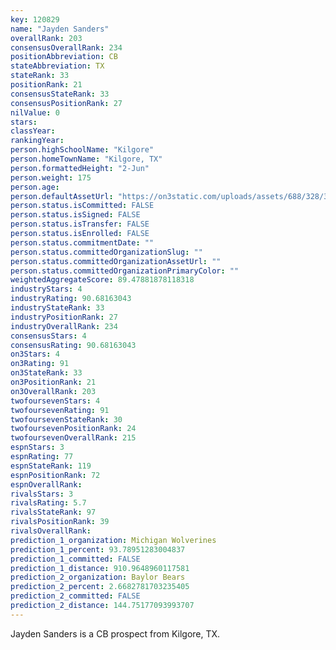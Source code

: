 ```yaml
---
key: 120829
name: "Jayden Sanders"
overallRank: 203
consensusOverallRank: 234
positionAbbreviation: CB
stateAbbreviation: TX
stateRank: 33
positionRank: 21
consensusStateRank: 33
consensusPositionRank: 27
nilValue: 0
stars: 
classYear: 
rankingYear: 
person.highSchoolName: "Kilgore"
person.homeTownName: "Kilgore, TX"
person.formattedHeight: "2-Jun"
person.weight: 175
person.age: 
person.defaultAssetUrl: "https://on3static.com/uploads/assets/688/328/328688.jpg"
person.status.isCommitted: FALSE
person.status.isSigned: FALSE
person.status.isTransfer: FALSE
person.status.isEnrolled: FALSE
person.status.commitmentDate: ""
person.status.committedOrganizationSlug: ""
person.status.committedOrganizationAssetUrl: ""
person.status.committedOrganizationPrimaryColor: ""
weightedAggregateScore: 89.47881878118318
industryStars: 4
industryRating: 90.68163043
industryStateRank: 33
industryPositionRank: 27
industryOverallRank: 234
consensusStars: 4
consensusRating: 90.68163043
on3Stars: 4
on3Rating: 91
on3StateRank: 33
on3PositionRank: 21
on3OverallRank: 203
twofoursevenStars: 4
twofoursevenRating: 91
twofoursevenStateRank: 30
twofoursevenPositionRank: 24
twofoursevenOverallRank: 215
espnStars: 3
espnRating: 77
espnStateRank: 119
espnPositionRank: 72
espnOverallRank: 
rivalsStars: 3
rivalsRating: 5.7
rivalsStateRank: 97
rivalsPositionRank: 39
rivalsOverallRank: 
prediction_1_organization: Michigan Wolverines
prediction_1_percent: 93.78951283004837
prediction_1_committed: FALSE
prediction_1_distance: 910.9648960117581
prediction_2_organization: Baylor Bears
prediction_2_percent: 2.6682781703235405
prediction_2_committed: FALSE
prediction_2_distance: 144.75177093993707
---
```

Jayden Sanders is a CB prospect from Kilgore, TX.